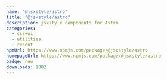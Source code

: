 ```yaml
---
name: "@jsxstyle/astro"
title: "@jsxstyle/astro"
description: jsxstyle components for Astro
categories:
  - css+ui
  - utilities
  - recent
npmUrl: https://www.npmjs.com/package/@jsxstyle/astro
homepageUrl: https://www.npmjs.com/package/@jsxstyle/astro
badge: new
downloads: 1882
---
```

